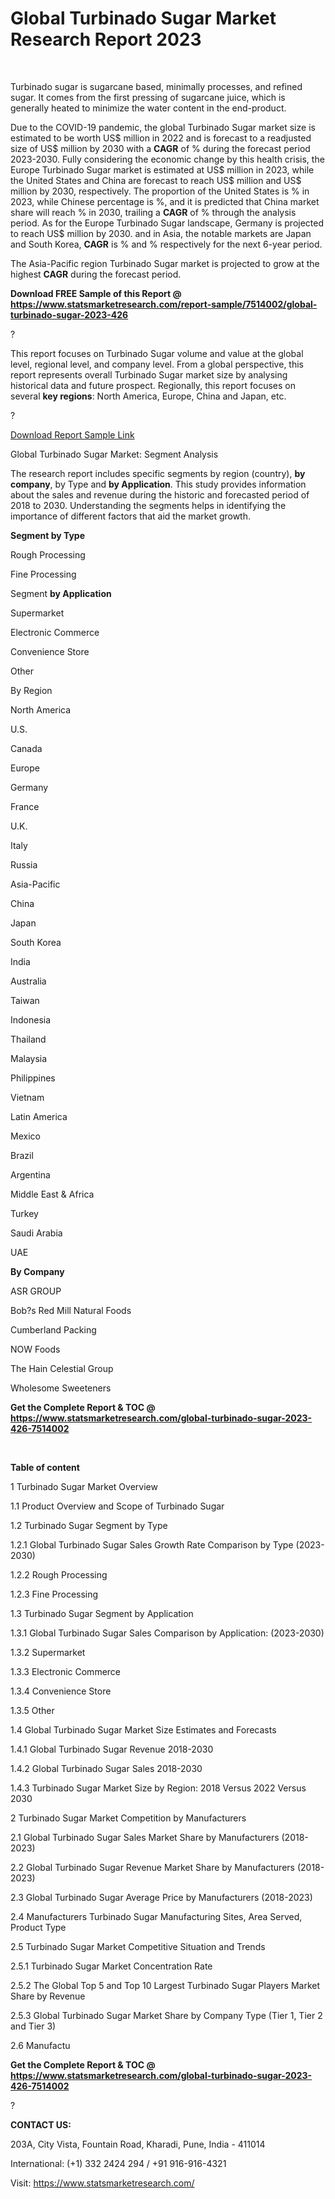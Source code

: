 <h1>Global Turbinado Sugar Market Research Report 2023</h1><br/><p>Turbinado sugar is sugarcane based, minimally processes, and refined sugar. It comes from the first pressing of sugarcane juice, which is generally heated to minimize the water content in the end-product.</p>
 
 
 
 <p>Due to the COVID-19 pandemic, the global Turbinado Sugar market size is estimated to be worth US$ million in 2022 and is forecast to a readjusted size of US$ million by 2030 with a <strong>CAGR</strong> of % during the forecast period 2023-2030. Fully considering the economic change by this health crisis, the Europe Turbinado Sugar market is estimated at US$ million in 2023, while the United States and China are forecast to reach US$ million and US$ million by 2030, respectively. The proportion of the United States is % in 2023, while Chinese percentage is %, and it is predicted that China market share will reach % in 2030, trailing a <strong>CAGR</strong> of % through the analysis period. As for the Europe Turbinado Sugar landscape, Germany is projected to reach US$ million by 2030. and in Asia, the notable markets are Japan and South Korea, <strong>CAGR</strong> is % and % respectively for the next 6-year period.</p>
 
 
 
 <p>The Asia-Pacific region Turbinado Sugar market is projected to grow at the highest <strong>CAGR</strong> during the forecast period.</p>
 
 
 
 <div><b>Download FREE Sample of this Report @ <a href="https://www.statsmarketresearch.com/download-free-sample/7514002/global-turbinado-sugar-2023-426">https://www.statsmarketresearch.com/report-sample/7514002/global-turbinado-sugar-2023-426</a></b></div>
 
 
 
 <p>? </p>
 
 
 
 <p>This report focuses on Turbinado Sugar volume and value at the global level, regional level, and company level. From a global perspective, this report represents overall Turbinado Sugar market size by analysing historical data and future prospect. Regionally, this report focuses on several <strong>key regions</strong>: North America, Europe, China and Japan, etc.</p>
 
 
 
 <p>? </p>
 
 
 
 <p><a href="https://www.statsmarketresearch.com/download-free-sample/7514002/global-turbinado-sugar-2023-426">Download Report Sample Link</a></p>
 
 
 
 <p>Global Turbinado Sugar Market: Segment Analysis</p>
 
 
 
 <p>The research report includes specific segments by region (country), <strong>by company</strong>, by Type and <strong>by Application</strong>. This study provides information about the sales and revenue during the historic and forecasted period of 2018 to 2030. Understanding the segments helps in identifying the importance of different factors that aid the market growth.</p>
 
 
 
 <p><strong>Segment by Type</strong></p>
 
 
 
 <p>Rough Processing</p>
 
 
 
 <p>Fine Processing</p>
 
 
 
 <p>Segment <strong>by Application</strong></p>
 
 
 
 <p>Supermarket</p>
 
 
 
 <p>Electronic Commerce</p>
 
 
 
 <p>Convenience Store</p>
 
 
 
 <p>Other</p>
 
 
 
 <p>By Region</p>
 
 
 
 <p>North America</p>
 
 
 
 <p>U.S.</p>
 
 
 
 <p>Canada</p>
 
 
 
 <p>Europe</p>
 
 
 
 <p>Germany</p>
 
 
 
 <p>France</p>
 
 
 
 <p>U.K.</p>
 
 
 
 <p>Italy</p>
 
 
 
 <p>Russia</p>
 
 
 
 <p>Asia-Pacific</p>
 
 
 
 <p>China</p>
 
 
 
 <p>Japan</p>
 
 
 
 <p>South Korea</p>
 
 
 
 <p>India</p>
 
 
 
 <p>Australia</p>
 
 
 
 <p>Taiwan</p>
 
 
 
 <p>Indonesia</p>
 
 
 
 <p>Thailand</p>
 
 
 
 <p>Malaysia</p>
 
 
 
 <p>Philippines</p>
 
 
 
 <p>Vietnam</p>
 
 
 
 <p>Latin America</p>
 
 
 
 <p>Mexico</p>
 
 
 
 <p>Brazil</p>
 
 
 
 <p>Argentina</p>
 
 
 
 <p>Middle East & Africa</p>
 
 
 
 <p>Turkey</p>
 
 
 
 <p>Saudi Arabia</p>
 
 
 
 <p>UAE</p>
 
 
 
 <p><strong>By Company</strong></p>
 
 
 
 <p>ASR GROUP</p>
 
 
 
 <p>Bob?s Red Mill Natural Foods</p>
 
 
 
 <p>Cumberland Packing</p>
 
 
 
 <p>NOW Foods</p>
 
 
 
 <p>The Hain Celestial Group</p>
 
 
 
 <p>Wholesome Sweeteners</p>
 
 
 
 <div><b>Get the Complete Report & TOC @ <a href="https://www.statsmarketresearch.com/global-turbinado-sugar-2023-426-7514002">https://www.statsmarketresearch.com/global-turbinado-sugar-2023-426-7514002</a></b></div>
 
 
 
 <p><br />
 
 <b>Table of content</b></p>
 
 
 
 <p>1 Turbinado Sugar Market Overview<br />
 
 1.1 Product Overview and Scope of Turbinado Sugar<br />
 
 1.2 Turbinado Sugar Segment by Type<br />
 
 1.2.1 Global Turbinado Sugar Sales Growth Rate Comparison by Type (2023-2030)<br />
 
 1.2.2 Rough Processing<br />
 
 1.2.3 Fine Processing<br />
 
 1.3 Turbinado Sugar Segment by Application<br />
 
 1.3.1 Global Turbinado Sugar Sales Comparison by Application: (2023-2030)<br />
 
 1.3.2 Supermarket<br />
 
 1.3.3 Electronic Commerce<br />
 
 1.3.4 Convenience Store<br />
 
 1.3.5 Other<br />
 
 1.4 Global Turbinado Sugar Market Size Estimates and Forecasts<br />
 
 1.4.1 Global Turbinado Sugar Revenue 2018-2030<br />
 
 1.4.2 Global Turbinado Sugar Sales 2018-2030<br />
 
 1.4.3 Turbinado Sugar Market Size by Region: 2018 Versus 2022 Versus 2030<br />
 
 2 Turbinado Sugar Market Competition by Manufacturers<br />
 
 2.1 Global Turbinado Sugar Sales Market Share by Manufacturers (2018-2023)<br />
 
 2.2 Global Turbinado Sugar Revenue Market Share by Manufacturers (2018-2023)<br />
 
 2.3 Global Turbinado Sugar Average Price by Manufacturers (2018-2023)<br />
 
 2.4 Manufacturers Turbinado Sugar Manufacturing Sites, Area Served, Product Type<br />
 
 2.5 Turbinado Sugar Market Competitive Situation and Trends<br />
 
 2.5.1 Turbinado Sugar Market Concentration Rate<br />
 
 2.5.2 The Global Top 5 and Top 10 Largest Turbinado Sugar Players Market Share by Revenue<br />
 
 2.5.3 Global Turbinado Sugar Market Share by Company Type (Tier 1, Tier 2 and Tier 3)<br />
 
 2.6 Manufactu</p>
 
 
 
 <div><b>Get the Complete Report & TOC @ <a href="https://www.statsmarketresearch.com/global-turbinado-sugar-2023-426-7514002">https://www.statsmarketresearch.com/global-turbinado-sugar-2023-426-7514002</a></b></div>
 
 
 
 <p>? </p>
 
 
 
 <p><b>CONTACT US:</b><br />
 
 203A, City Vista, Fountain Road, Kharadi, Pune, India - 411014<br />
 
 International: (+1) 332 2424 294 / +91 916-916-4321<br />
 
 Visit: <a href="https://www.statsmarketresearch.com/">https://www.statsmarketresearch.com/</a></p>